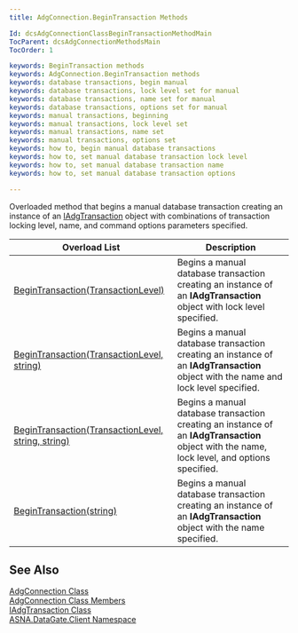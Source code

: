 ```yaml
---
title: AdgConnection.BeginTransaction Methods

Id: dcsAdgConnectionClassBeginTransactionMethodMain
TocParent: dcsAdgConnectionMethodsMain
TocOrder: 1

keywords: BeginTransaction methods
keywords: AdgConnection.BeginTransaction methods
keywords: database transactions, begin manual
keywords: database transactions, lock level set for manual
keywords: database transactions, name set for manual
keywords: database transactions, options set for manual
keywords: manual transactions, beginning
keywords: manual transactions, lock level set
keywords: manual transactions, name set
keywords: manual transactions, options set
keywords: how to, begin manual database transactions
keywords: how to, set manual database transaction lock level
keywords: how to, set manual database transaction name
keywords: how to, set manual database transaction options

---
```


Overloaded method that begins a manual database transaction creating an instance of an [IAdgTransaction](iadg-transaction-class.html) object with combinations of transaction locking level, name, and command options parameters specified.
<br />



| Overload List | Description |
| ---- | ---- |
| [BeginTransaction(TransactionLevel)](adg-connection-class-begin-transaction-method1.html) | Begins a manual database transaction creating an instance of an **IAdgTransaction** object with lock level specified. |
| [BeginTransaction(TransactionLevel, string)](adg-connection-class-begin-transaction-method2.html) | Begins a manual database transaction creating an instance of an **IAdgTransaction** object with the name and lock level specified. |
| [BeginTransaction(TransactionLevel, string, string)](adg-connection-class-begin-transaction-method4.html) | Begins a manual database transaction creating an instance of an **IAdgTransaction** object with the name, lock level, and options specified. |
| [BeginTransaction(string)](adg-connection-class-begin-transaction-method3.html) | Begins a manual database transaction creating an instance of an **IAdgTransaction** object with the name specified. |



## See Also

[AdgConnection Class](adg-connection-class.html) <br /> [AdgConnection Class Members](adg-connection-members.html) <br /> [IAdgTransaction Class](iadg-transaction-class.html) <br /> [ASNA.DataGate.Client Namespace](datagate-client-namespace.html) 
